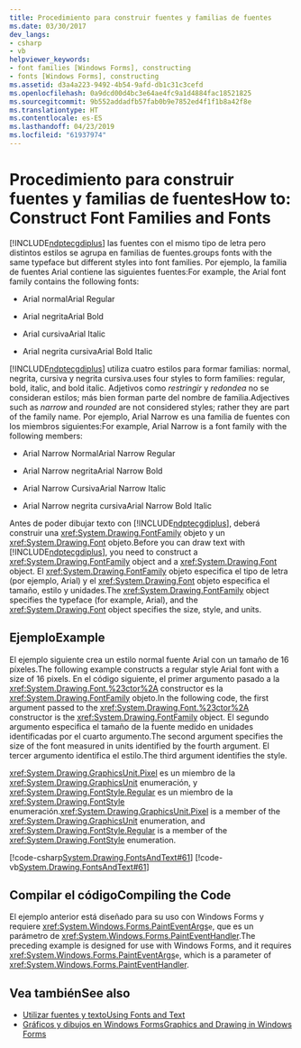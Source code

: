 ```yaml
---
title: Procedimiento para construir fuentes y familias de fuentes
ms.date: 03/30/2017
dev_langs:
- csharp
- vb
helpviewer_keywords:
- font families [Windows Forms], constructing
- fonts [Windows Forms], constructing
ms.assetid: d3a4a223-9492-4b54-9afd-db1c31c3cefd
ms.openlocfilehash: 0a9dcd00d4bc3e64ae4fc9a1d4884fac18521825
ms.sourcegitcommit: 9b552addadfb57fab0b9e7852ed4f1f1b8a42f8e
ms.translationtype: HT
ms.contentlocale: es-ES
ms.lasthandoff: 04/23/2019
ms.locfileid: "61937974"
---
```

# <a name="how-to-construct-font-families-and-fonts"></a><span data-ttu-id="d219b-102">Procedimiento para construir fuentes y familias de fuentes</span><span class="sxs-lookup"><span data-stu-id="d219b-102">How to: Construct Font Families and Fonts</span></span>
[!INCLUDE[ndptecgdiplus](../../../../includes/ndptecgdiplus-md.md)] <span data-ttu-id="d219b-103">las fuentes con el mismo tipo de letra pero distintos estilos se agrupa en familias de fuentes.</span><span class="sxs-lookup"><span data-stu-id="d219b-103">groups fonts with the same typeface but different styles into font families.</span></span> <span data-ttu-id="d219b-104">Por ejemplo, la familia de fuentes Arial contiene las siguientes fuentes:</span><span class="sxs-lookup"><span data-stu-id="d219b-104">For example, the Arial font family contains the following fonts:</span></span>  
  
- <span data-ttu-id="d219b-105">Arial normal</span><span class="sxs-lookup"><span data-stu-id="d219b-105">Arial Regular</span></span>  
  
- <span data-ttu-id="d219b-106">Arial negrita</span><span class="sxs-lookup"><span data-stu-id="d219b-106">Arial Bold</span></span>  
  
- <span data-ttu-id="d219b-107">Arial cursiva</span><span class="sxs-lookup"><span data-stu-id="d219b-107">Arial Italic</span></span>  
  
- <span data-ttu-id="d219b-108">Arial negrita cursiva</span><span class="sxs-lookup"><span data-stu-id="d219b-108">Arial Bold Italic</span></span>  
  
 [!INCLUDE[ndptecgdiplus](../../../../includes/ndptecgdiplus-md.md)] <span data-ttu-id="d219b-109">utiliza cuatro estilos para formar familias: normal, negrita, cursiva y negrita cursiva.</span><span class="sxs-lookup"><span data-stu-id="d219b-109">uses four styles to form families: regular, bold, italic, and bold italic.</span></span> <span data-ttu-id="d219b-110">Adjetivos como *restringir* y *redondea* no se consideran estilos; más bien forman parte del nombre de familia.</span><span class="sxs-lookup"><span data-stu-id="d219b-110">Adjectives such as *narrow* and *rounded* are not considered styles; rather they are part of the family name.</span></span> <span data-ttu-id="d219b-111">Por ejemplo, Arial Narrow es una familia de fuentes con los miembros siguientes:</span><span class="sxs-lookup"><span data-stu-id="d219b-111">For example, Arial Narrow is a font family with the following members:</span></span>  
  
- <span data-ttu-id="d219b-112">Arial Narrow Normal</span><span class="sxs-lookup"><span data-stu-id="d219b-112">Arial Narrow Regular</span></span>  
  
- <span data-ttu-id="d219b-113">Arial Narrow negrita</span><span class="sxs-lookup"><span data-stu-id="d219b-113">Arial Narrow Bold</span></span>  
  
- <span data-ttu-id="d219b-114">Arial Narrow Cursiva</span><span class="sxs-lookup"><span data-stu-id="d219b-114">Arial Narrow Italic</span></span>  
  
- <span data-ttu-id="d219b-115">Arial Narrow negrita cursiva</span><span class="sxs-lookup"><span data-stu-id="d219b-115">Arial Narrow Bold Italic</span></span>  
  
 <span data-ttu-id="d219b-116">Antes de poder dibujar texto con [!INCLUDE[ndptecgdiplus](../../../../includes/ndptecgdiplus-md.md)], deberá construir una <xref:System.Drawing.FontFamily> objeto y un <xref:System.Drawing.Font> objeto.</span><span class="sxs-lookup"><span data-stu-id="d219b-116">Before you can draw text with [!INCLUDE[ndptecgdiplus](../../../../includes/ndptecgdiplus-md.md)], you need to construct a <xref:System.Drawing.FontFamily> object and a <xref:System.Drawing.Font> object.</span></span> <span data-ttu-id="d219b-117">El <xref:System.Drawing.FontFamily> objeto especifica el tipo de letra (por ejemplo, Arial) y el <xref:System.Drawing.Font> objeto especifica el tamaño, estilo y unidades.</span><span class="sxs-lookup"><span data-stu-id="d219b-117">The <xref:System.Drawing.FontFamily> object specifies the typeface (for example, Arial), and the <xref:System.Drawing.Font> object specifies the size, style, and units.</span></span>  
  
## <a name="example"></a><span data-ttu-id="d219b-118">Ejemplo</span><span class="sxs-lookup"><span data-stu-id="d219b-118">Example</span></span>  
 <span data-ttu-id="d219b-119">El ejemplo siguiente crea un estilo normal fuente Arial con un tamaño de 16 píxeles.</span><span class="sxs-lookup"><span data-stu-id="d219b-119">The following example constructs a regular style Arial font with a size of 16 pixels.</span></span> <span data-ttu-id="d219b-120">En el código siguiente, el primer argumento pasado a la <xref:System.Drawing.Font.%23ctor%2A> constructor es la <xref:System.Drawing.FontFamily> objeto.</span><span class="sxs-lookup"><span data-stu-id="d219b-120">In the following code, the first argument passed to the <xref:System.Drawing.Font.%23ctor%2A> constructor is the <xref:System.Drawing.FontFamily> object.</span></span> <span data-ttu-id="d219b-121">El segundo argumento especifica el tamaño de la fuente medido en unidades identificadas por el cuarto argumento.</span><span class="sxs-lookup"><span data-stu-id="d219b-121">The second argument specifies the size of the font measured in units identified by the fourth argument.</span></span> <span data-ttu-id="d219b-122">El tercer argumento identifica el estilo.</span><span class="sxs-lookup"><span data-stu-id="d219b-122">The third argument identifies the style.</span></span>  
  
 <span data-ttu-id="d219b-123"><xref:System.Drawing.GraphicsUnit.Pixel> es un miembro de la <xref:System.Drawing.GraphicsUnit> enumeración, y <xref:System.Drawing.FontStyle.Regular> es un miembro de la <xref:System.Drawing.FontStyle> enumeración.</span><span class="sxs-lookup"><span data-stu-id="d219b-123"><xref:System.Drawing.GraphicsUnit.Pixel> is a member of the <xref:System.Drawing.GraphicsUnit> enumeration, and <xref:System.Drawing.FontStyle.Regular> is a member of the <xref:System.Drawing.FontStyle> enumeration.</span></span>  
  
 [!code-csharp[System.Drawing.FontsAndText#61](~/samples/snippets/csharp/VS_Snippets_Winforms/System.Drawing.FontsAndText/CS/Class1.cs#61)]
 [!code-vb[System.Drawing.FontsAndText#61](~/samples/snippets/visualbasic/VS_Snippets_Winforms/System.Drawing.FontsAndText/VB/Class1.vb#61)]  
  
## <a name="compiling-the-code"></a><span data-ttu-id="d219b-124">Compilar el código</span><span class="sxs-lookup"><span data-stu-id="d219b-124">Compiling the Code</span></span>  
 <span data-ttu-id="d219b-125">El ejemplo anterior está diseñado para su uso con Windows Forms y requiere <xref:System.Windows.Forms.PaintEventArgs>`e`, que es un parámetro de <xref:System.Windows.Forms.PaintEventHandler>.</span><span class="sxs-lookup"><span data-stu-id="d219b-125">The preceding example is designed for use with Windows Forms, and it requires <xref:System.Windows.Forms.PaintEventArgs>`e`, which is a parameter of <xref:System.Windows.Forms.PaintEventHandler>.</span></span>  
  
## <a name="see-also"></a><span data-ttu-id="d219b-126">Vea también</span><span class="sxs-lookup"><span data-stu-id="d219b-126">See also</span></span>

- [<span data-ttu-id="d219b-127">Utilizar fuentes y texto</span><span class="sxs-lookup"><span data-stu-id="d219b-127">Using Fonts and Text</span></span>](using-fonts-and-text.md)
- [<span data-ttu-id="d219b-128">Gráficos y dibujos en Windows Forms</span><span class="sxs-lookup"><span data-stu-id="d219b-128">Graphics and Drawing in Windows Forms</span></span>](graphics-and-drawing-in-windows-forms.md)
